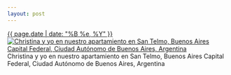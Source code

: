 ```yaml
---
layout: post
---
```


<p>
  <time><a href="/68">{{ page.date | date: "%B %e, %Y" }}</a></time>
  <a href="/68"><img src="{{ site.assets_url }}/68-640.jpg" srcset="{{ site.assets_url }}/68-1280.jpg 1280w, {{ site.assets_url }}/68-960.jpg 960w, {{ site.assets_url }}/68-640.jpg 640w, {{ site.assets_url }}/68-320.jpg 320w" sizes="(min-width: 700px) 50vw, calc(100vw - 2rem)" alt="Christina y yo en nuestro apartamiento en San Telmo, Buenos Aires Capital Federal, Ciudad Autónomo de Buenos Aires, Argentina" /></a>
  <span>Christina y yo en nuestro apartamiento en San Telmo, Buenos Aires Capital Federal, Ciudad Autónomo de Buenos Aires, Argentina</span>
</p>
